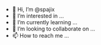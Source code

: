 - 👋 Hi, I’m @spajix
- 👀 I’m interested in ...
- 🌱 I’m currently learning ...
- 💞️ I’m looking to collaborate on ...
- 📫 How to reach me ...

<!---
spajix/spajix is a ✨ special ✨ repository because its `README.md` (this file) appears on your GitHub profile.
You can click the Preview link to take a look at your changes.
--->
